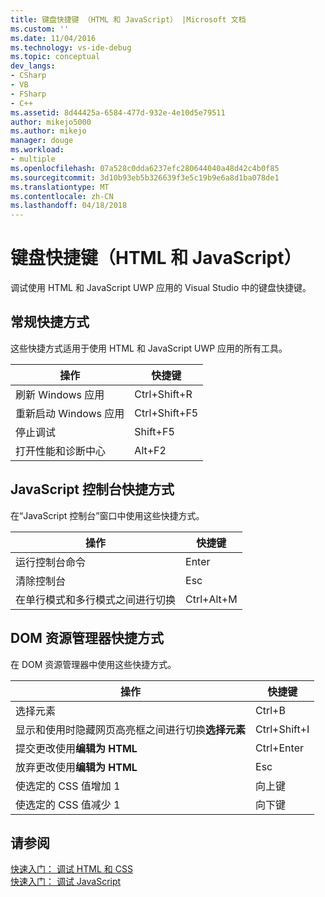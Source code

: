 ```yaml
---
title: 键盘快捷键 （HTML 和 JavaScript） |Microsoft 文档
ms.custom: ''
ms.date: 11/04/2016
ms.technology: vs-ide-debug
ms.topic: conceptual
dev_langs:
- CSharp
- VB
- FSharp
- C++
ms.assetid: 8d44425a-6584-477d-932e-4e10d5e79511
author: mikejo5000
ms.author: mikejo
manager: douge
ms.workload:
- multiple
ms.openlocfilehash: 07a528c0dda6237efc280644040a48d42c4b0f85
ms.sourcegitcommit: 3d10b93eb5b326639f3e5c19b9e6a8d1ba078de1
ms.translationtype: MT
ms.contentlocale: zh-CN
ms.lasthandoff: 04/18/2018
---
```

# <a name="keyboard-shortcuts-html-and-javascript"></a>键盘快捷键（HTML 和 JavaScript）
  
 调试使用 HTML 和 JavaScript UWP 应用的 Visual Studio 中的键盘快捷键。  
  
## <a name="general-shortcuts"></a>常规快捷方式  
 这些快捷方式适用于使用 HTML 和 JavaScript UWP 应用的所有工具。  
  
|操作|快捷键|  
|------------|--------------|  
|刷新 Windows 应用|Ctrl+Shift+R|  
|重新启动 Windows 应用|Ctrl+Shift+F5|  
|停止调试|Shift+F5|  
|打开性能和诊断中心|Alt+F2|  
  
## <a name="javascript-console-shortcuts"></a>JavaScript 控制台快捷方式  
 在“JavaScript 控制台”窗口中使用这些快捷方式。  
  
|操作|快捷键|  
|------------|--------------|  
|运行控制台命令|Enter|  
|清除控制台|Esc|  
|在单行模式和多行模式之间进行切换|Ctrl+Alt+M|  
  
## <a name="dom-explorer-shortcuts"></a>DOM 资源管理器快捷方式  
 在 DOM 资源管理器中使用这些快捷方式。  
  
|操作|快捷键|  
|------------|--------------|  
|选择元素|Ctrl+B|  
|显示和使用时隐藏网页高亮框之间进行切换**选择元素**|Ctrl+Shift+I|  
|提交更改使用**编辑为 HTML**|Ctrl+Enter|  
|放弃更改使用**编辑为 HTML**|Esc|  
|使选定的 CSS 值增加 1|向上键|  
|使选定的 CSS 值减少 1|向下键|  
  
## <a name="see-also"></a>请参阅  
 [快速入门： 调试 HTML 和 CSS](../debugger/quickstart-debug-html-and-css.md)   
 [快速入门： 调试 JavaScript](../debugger/quickstart-debug-javascript-using-the-console.md)